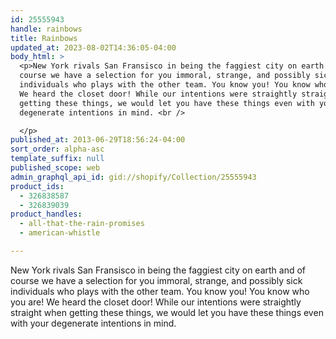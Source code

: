 ```yaml
---
id: 25555943
handle: rainbows
title: Rainbows
updated_at: 2023-08-02T14:36:05-04:00
body_html: >
  <p>New York rivals San Fransisco in being the faggiest city on earth and of
  course we have a selection for you immoral, strange, and possibly sick
  individuals who plays with the other team. You know you! You know who you are!
  We heard the closet door! While our intentions were straightly straight when
  getting these things, we would let you have these things even with your
  degenerate intentions in mind. <br />

  </p>
published_at: 2013-06-29T18:56:24-04:00
sort_order: alpha-asc
template_suffix: null
published_scope: web
admin_graphql_api_id: gid://shopify/Collection/25555943
product_ids:
  - 326838587
  - 326839039
product_handles:
  - all-that-the-rain-promises
  - american-whistle

---
```


New York rivals San Fransisco in being the faggiest city on earth and of course we have a selection for you immoral, strange, and possibly sick individuals who plays with the other team. You know you! You know who you are! We heard the closet door! While our intentions were straightly straight when getting these things, we would let you have these things even with your degenerate intentions in mind.
